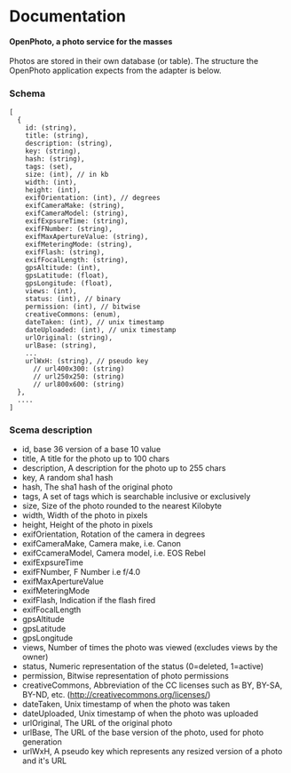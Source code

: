 Documentation
=======================
#### OpenPhoto, a photo service for the masses

Photos are stored in their own database (or table). The structure the OpenPhoto application expects from the adapter is below.

### Schema

    [
      {
        id: (string),
        title: (string),
        description: (string),
        key: (string),
        hash: (string),
        tags: (set),
        size: (int), // in kb
        width: (int),
        height: (int),
        exifOrientation: (int), // degrees
        exifCameraMake: (string),
        exifCameraModel: (string),
        exifExpsureTime: (string),
        exifFNumber: (string),
        exifMaxApertureValue: (string),
        exifMeteringMode: (string),
        exifFlash: (string),
        exifFocalLength: (string),
        gpsAltitude: (int),
        gpsLatitude: (float),
        gpsLongitude: (float),
        views: (int),
        status: (int), // binary
        permission: (int), // bitwise
        creativeCommons: (enum),
        dateTaken: (int), // unix timestamp
        dateUploaded: (int), // unix timestamp
        urlOriginal: (string),
        urlBase: (string),
        ...
        urlWxH: (string), // pseudo key
          // url400x300: (string)
          // url250x250: (string)
          // url800x600: (string)
      },
      ....
    ]

### Scema description

  * id, base 36 version of a base 10 value
  * title, A title for the photo up to 100 chars
  * description, A description for the photo up to 255 chars
  * key, A random sha1 hash
  * hash, The sha1 hash of the original photo
  * tags, A set of tags which is searchable inclusive or exclusively
  * size, Size of the photo rounded to the nearest Kilobyte
  * width, Width of the photo in pixels
  * height, Height of the photo in pixels
  * exifOrientation, Rotation of the camera in degrees
  * exifCameraMake, Camera make, i.e. Canon
  * exifCcameraModel, Camera model, i.e. EOS Rebel
  * exifExpsureTime
  * exifFNumber, F Number i.e f/4.0
  * exifMaxApertureValue
  * exifMeteringMode
  * exifFlash, Indication if the flash fired
  * exifFocalLength
  * gpsAltitude
  * gpsLatitude
  * gpsLongitude
  * views, Number of times the photo was viewed (excludes views by the owner)
  * status, Numeric representation of the status (0=deleted, 1=active)
  * permission, Bitwise representation of photo permissions
  * creativeCommons, Abbreviation of the CC licenses such as BY, BY-SA, BY-ND, etc. (http://creativecommons.org/licenses/)
  * dateTaken, Unix timestamp of when the photo was taken
  * dateUploaded, Unix timestamp of when the photo was uploaded
  * urlOriginal, The URL of the original photo
  * urlBase, The URL of the base version of the photo, used for photo generation
  * urlWxH, A pseudo key which represents any resized version of a photo and it's URL
